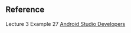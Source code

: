 ## Reference
Lecture 3 Example 27 
[Android Studio Developers](https://developer.android.com/reference/kotlin/androidx/compose/ui/text/input/VisualTransformation)
